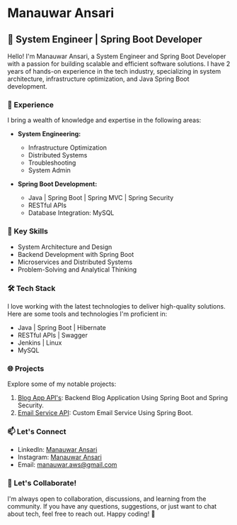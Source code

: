 
<!--
**manauwarcode/manauwarcode** is a ✨ _special_ ✨ repository because its `README.md` (this file) appears on your GitHub profile.

Here are some ideas to get you started:

- 🔭 I’m currently working on ...
- 🌱 I’m currently learning ...
- 👯 I’m looking to collaborate on ...
- 🤔 I’m looking for help with ...
- 💬 Ask me about ...
- 📫 How to reach me: ...
- 😄 Pronouns: ...
- ⚡ Fun fact: ...
-->

# Manauwar Ansari

## 🚀 System Engineer | Spring Boot Developer

Hello! I'm Manauwar Ansari, a System Engineer and Spring Boot Developer with a passion for building scalable and efficient software solutions. I have 2 years of hands-on experience in the tech industry, specializing in system architecture, infrastructure optimization, and Java Spring Boot development.

### 💼 Experience

I bring a wealth of knowledge and expertise in the following areas:

- **System Engineering:**
  - Infrastructure Optimization
  - Distributed Systems
  - Troubleshooting
  - System Admin

- **Spring Boot Development:**
  - Java | Spring Boot | Spring MVC | Spring Security
  - RESTful APIs
  - Database Integration: MySQL

### 🌟 Key Skills

- System Architecture and Design
- Backend Development with Spring Boot
- Microservices and Distributed Systems
- Problem-Solving and Analytical Thinking

### 🛠️ Tech Stack

I love working with the latest technologies to deliver high-quality solutions. Here are some tools and technologies I'm proficient in:

- Java | Spring Boot | Hibernate
- RESTful APIs | Swagger
- Jenkins | Linux
- MySQL

### 🌐 Projects

Explore some of my notable projects:

1. [Blog App API's](link-to-repo): Backend Blog Application Using Spring Boot and Spring Security.
2. [Email Service API](link-to-repo): Custom Email Service Using Spring Boot.



### 📫 Let's Connect

- LinkedIn: [Manauwar Ansari](https://www.linkedin.com/in/manauwar-ansari/)
- Instagram: [Manauwar Ansari](https://www.instagram.com/manauwar__ansari/)
- Email: manauwar.aws@gmail.com

### 🚀 Let's Collaborate!

I'm always open to collaboration, discussions, and learning from the community. If you have any questions, suggestions, or just want to chat about tech, feel free to reach out. Happy coding! 🚀
